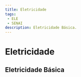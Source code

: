 ```yaml
---
title: Eletricidade
tags:
 - ELE
 - SENAI
description: Eletricidade Básica.
---
```


# Eletricidade

## Eletricidade Básica
